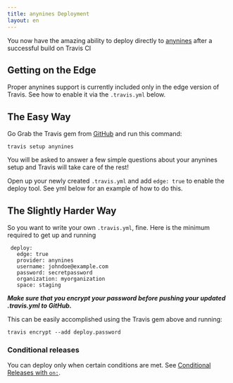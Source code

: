 ```yaml
---
title: anynines Deployment
layout: en
---
```


You now have the amazing ability to deploy directly to [anynines](http://www.anynines.com/) after a successful build on Travis CI

## Getting on the Edge

Proper anynines support is currently included only in the edge version of Travis.  See how to enable it via the `.travis.yml` below.

## The Easy Way

Go Grab the Travis gem from [GitHub](https://github.com/travis-ci/travis.rb) and run this command:

`travis setup anynines`

You will be asked to answer a few simple questions about your anynines setup and Travis will take care of the rest!

Open up your newly created `.travis.yml` and add `edge: true` to enable the deploy tool.  See yml below for an example of how to do this.

## The Slightly Harder Way

So you want to write your own `.travis.yml`, fine.  Here is the minimum required to get up and running

```
 deploy:
   edge: true
   provider: anynines
   username: johndoe@example.com
   password: secretpassword
   organization: myorganization
   space: staging
```

***Make sure that you encrypt your password before pushing your updated .travis.yml to GitHub.***

This can be easily accomplished using the Travis gem above and running:

```
travis encrypt --add deploy.password
```

### Conditional releases

You can deploy only when certain conditions are met.
See [Conditional Releases with `on:`](/user/deployment#conditional-releases-with-on).
